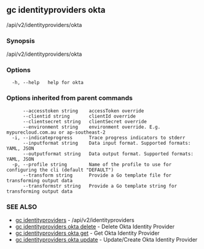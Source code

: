 ## gc identityproviders okta

/api/v2/identityproviders/okta

### Synopsis

/api/v2/identityproviders/okta

### Options

```
  -h, --help   help for okta
```

### Options inherited from parent commands

```
      --accesstoken string    accessToken override
      --clientid string       clientId override
      --clientsecret string   clientSecret override
      --environment string    environment override. E.g. mypurecloud.com.au or ap-southeast-2
  -i, --indicateprogress      Trace progress indicators to stderr
      --inputformat string    Data input format. Supported formats: YAML, JSON
      --outputformat string   Data output format. Supported formats: YAML, JSON
  -p, --profile string        Name of the profile to use for configuring the cli (default "DEFAULT")
      --transform string      Provide a Go template file for transforming output data
      --transformstr string   Provide a Go template string for transforming output data
```

### SEE ALSO

* [gc identityproviders](gc_identityproviders.html)	 - /api/v2/identityproviders
* [gc identityproviders okta delete](gc_identityproviders_okta_delete.html)	 - Delete Okta Identity Provider
* [gc identityproviders okta get](gc_identityproviders_okta_get.html)	 - Get Okta Identity Provider
* [gc identityproviders okta update](gc_identityproviders_okta_update.html)	 - Update/Create Okta Identity Provider


